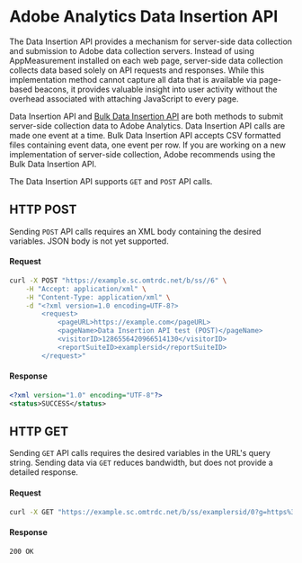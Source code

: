# Adobe Analytics Data Insertion API

The Data Insertion API provides a mechanism for server-side data collection and submission to Adobe data collection servers. Instead of using AppMeasurement installed on each web page, server-side data collection collects data based solely on API requests and responses. While this implementation method cannot capture all data that is available via page-based beacons, it provides valuable insight into user activity without the overhead associated with attaching JavaScript to every page.

<InlineAlert variant="note" slots="text"/>

Data Insertion API and [Bulk Data Insertion API](https://developer.adobe.com/analytics-apis/docs/2.0/guides/endpoints/bulk-data-insertion/) are both methods to submit server-side collection data to Adobe Analytics. Data Insertion API calls are made one event at a time. Bulk Data Insertion API accepts CSV formatted files containing event data, one event per row. If you are working on a new implementation of server-side collection, Adobe recommends using the Bulk Data Insertion API.

The Data Insertion API supports `GET` and `POST` API calls.

## HTTP POST

Sending `POST` API calls requires an XML body containing the desired variables. JSON body is not yet supported.

<CodeBlock slots="heading, code" repeat="2" languages="CURL,XML"/>

#### Request

```sh
curl -X POST "https://example.sc.omtrdc.net/b/ss//6" \
    -H "Accept: application/xml" \
    -H "Content-Type: application/xml" \
    -d "<?xml version=1.0 encoding=UTF-8?>
        <request>
            <pageURL>https://example.com</pageURL>
            <pageName>Data Insertion API test (POST)</pageName>
            <visitorID>1286556420966514130</visitorID>
            <reportSuiteID>examplersid</reportSuiteID>
        </request>"
```

#### Response

```xml
<?xml version="1.0" encoding="UTF-8"?>
<status>SUCCESS</status>
```

## HTTP GET

Sending `GET` API calls requires the desired variables in the URL's query string. Sending data via `GET` reduces bandwidth, but does not provide a detailed response.

<CodeBlock slots="heading, code" repeat="2" languages="CURL,HTTP"/>

#### Request

```sh
curl -X GET "https://example.sc.omtrdc.net/b/ss/examplersid/0?g=https%3A%2F%2Fexample%2Ecom&pageName=Data%20Insertion%20API%20test%20%28GET%29&vid=1286556420966514130"
```

#### Response

```text
200 OK
```
